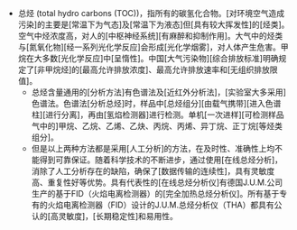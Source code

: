 - 总烃 (total hydro carbons (TOC))，指所有的碳氢化合物。[对环境空气造成污染]的主要是[常温下为气态]及[常温下为液态]但[具有较大挥发性]的[烃类]。空气中烃浓度高，对人的[中枢神经系统][有麻醉和抑制作用]。大气中的烃类与[氮氧化物][经一系列光化学反应]会形成[光化学烟雾]，对人体产生危害。甲烷在大多数[光化学反应]中[呈惰性]。中国[大气污染物][综合排放标准]明确规定了[非甲烷烃]的[最高允许排放浓度]、最高允许排放速率和[无组织排放限值]。
    - 总烃含量通用的[分析方法]有色谱法及[近红外分析法]，[实验室大多采用]色谱法。色谱法[分析总烃]时，样品中[总烃组分][由载气携带][进入色谱柱][进行分离]，再由[氢焰检测器]进行检测。单机[一次进样][可检测样品气中的]甲烷、乙烷、乙烯、乙炔、丙烷、丙烯、异丁烷、正丁烷[等烃类组分]。
    - 但是以上两种方法都是采用[人工分析]的方法，在及时性、准确性上均不能得到可靠保证。随着科学技术的不断进步，通过使用[在线总烃分析]，消除了人工分析存在的缺陷，确保了[数据传输的连续性]，具有灵敏度高、重复性好等优势。具有代表性的[在线总烃分析仪]有德国J.U.M.公司生产的基于FID（火焰电离检测器）的[完全加热总烃分析仪]。所有基于专有的火焰电离检测器（FID）设计的J.U.M.总烃分析仪（THA）都具有公认的[高灵敏度]，[长期稳定性]和易用性。
